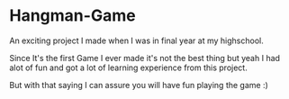 # Hangman-Game

An exciting project I made when I was in final year at my highschool.

Since It's the first Game I ever made it's not the best thing but yeah I had alot of fun and got a lot of learning experience from this project.

But with that saying I can assure you will have fun playing the game :)

